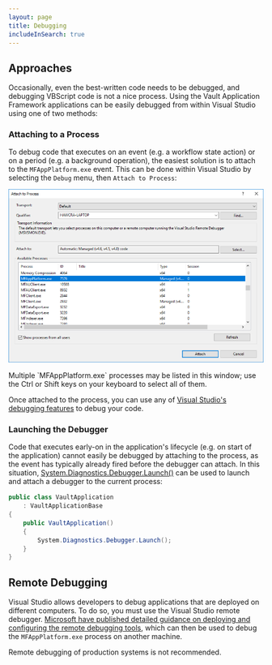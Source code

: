 ```yaml
---
layout: page
title: Debugging
includeInSearch: true
---
```


## Approaches

Occasionally, even the best-written code needs to be debugged, and debugging VBScript code is not a nice process.  Using the Vault Application Framework applications can be easily debugged from within Visual Studio using one of two methods:

### Attaching to a Process

To debug code that executes on an event (e.g. a workflow state action) or on a period (e.g. a background operation), the easiest solution is to attach to the `MFAppPlatform.exe` event.  This can be done within Visual Studio by selecting the `Debug` menu, then `Attach to Process`:

![Attach to Process](attach-to-process.png)

<p class="note">Multiple `MFAppPlatform.exe` processes may be listed in this window; use the Ctrl or Shift keys on your keyboard to select all of them.</p>

Once attached to the process, you can use any of [Visual Studio's debugging features](https://msdn.microsoft.com/en-us/library/k0k771bt.aspx) to debug your code.

### Launching the Debugger

Code that executes early-on in the application's lifecycle (e.g. on start of the application) cannot easily be debugged by attaching to the process, as the event has typically already fired before the debugger can attach.  In this situation, [System.Diagnostics.Debugger.Launch()](https://msdn.microsoft.com/en-us/library/system.diagnostics.debugger.launch.aspx) can be used to launch and attach a debugger to the current process:

```csharp
public class VaultApplication
	: VaultApplicationBase
{
	public VaultApplication()
	{
		System.Diagnostics.Debugger.Launch();
	}
}
```

## Remote Debugging

Visual Studio allows developers to debug applications that are deployed on different computers.  To do so, you must use the Visual Studio remote debugger.  [Microsoft have published detailed guidance on deploying and configuring the remote debugging tools](https://msdn.microsoft.com/en-us/library/y7f5zaaa.aspx), which can then be used to debug the `MFAppPlatform.exe` process on another machine.

<p class="note">Remote debugging of production systems is not recommended.</p>
